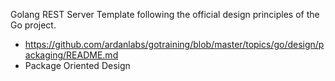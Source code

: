 Golang REST Server Template following the official design principles of the Go project.
* https://github.com/ardanlabs/gotraining/blob/master/topics/go/design/packaging/README.md
* Package Oriented Design
